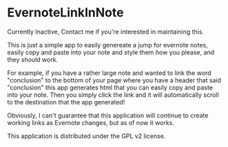 # EvernoteLinkInNote

Currently Inactive, Contact me if you're interested in maintaining this.

This is just a simple app to easily genereate a jump for evernote notes, easily copy and paste into your note and style them how you please, and they should work.

For example, if you have a rather large note and wanted to link the word "conclusion" to the bottom of your page where you have a header that said "conclusion" this app generates html that you can easily copy and paste into your note. Then you simply click the link and it will automatically scroll to the destination that the app generated!

Obviously, I can't guarantee that this application will continue to create working links as Evernote changes, but as of now it works.


This application is distributed under the GPL v2 license.
